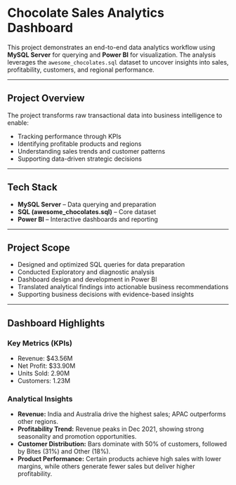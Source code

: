 # Chocolate Sales Analytics Dashboard

This project demonstrates an end-to-end data analytics workflow using **MySQL Server** for querying and **Power BI** for visualization.  The analysis leverages the `awesome_chocolates.sql` dataset to uncover insights into sales, profitability, customers, and regional performance.

---

## Project Overview
The project transforms raw transactional data into business intelligence to enable:
- Tracking performance through KPIs  
- Identifying profitable products and regions  
- Understanding sales trends and customer patterns  
- Supporting data-driven strategic decisions  

---

## Tech Stack
- **MySQL Server** – Data querying and preparation  
- **SQL (awesome_chocolates.sql)** – Core dataset  
- **Power BI** – Interactive dashboards and reporting  

---

## Project Scope
- Designed and optimized SQL queries for data preparation
- Conducted Exploratory and diagnostic analysis  
- Dashboard design and development in Power BI  
- Translated analytical findings into actionable business recommendations
- Supporting business decisions with evidence-based insights

---

## Dashboard Highlights

### Key Metrics (KPIs)
- Revenue: $43.56M  
- Net Profit: $33.90M  
- Units Sold: 2.90M  
- Customers: 1.23M  

### Analytical Insights
* **Revenue:** India and Australia drive the highest sales; APAC outperforms other regions.  
* **Profitability Trend:** Revenue peaks in Dec 2021, showing strong seasonality and promotion opportunities.  
* **Customer Distribution:** Bars dominate with 50% of customers, followed by Bites (31%) and Other (18%).  
* **Product Performance:** Certain products achieve high sales with lower margins, while others generate fewer sales but deliver higher profitability.

